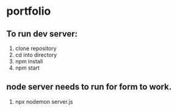 # portfolio
## To run dev server:
1. clone repository
2. cd into directory
3. npm install
4. npm start

## node server needs to run for form to work.
1. npx nodemon server.js
